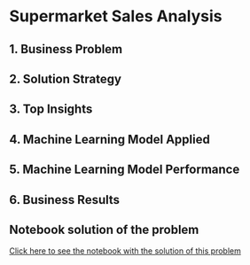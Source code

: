 # Supermarket Sales Analysis

## 1. Business Problem

## 2. Solution Strategy

## 3. Top Insights

## 4. Machine Learning Model Applied

## 5. Machine Learning Model Performance

## 6. Business Results

## Notebook solution of the problem
[Click here to see the notebook with the solution of this problem](https://github.com/Guilherme-Yuji/Data-Science-Portfolio/blob/main/superMarketSalesAnalysis/Supermarket%20Sales%20Analysis.ipynb)
